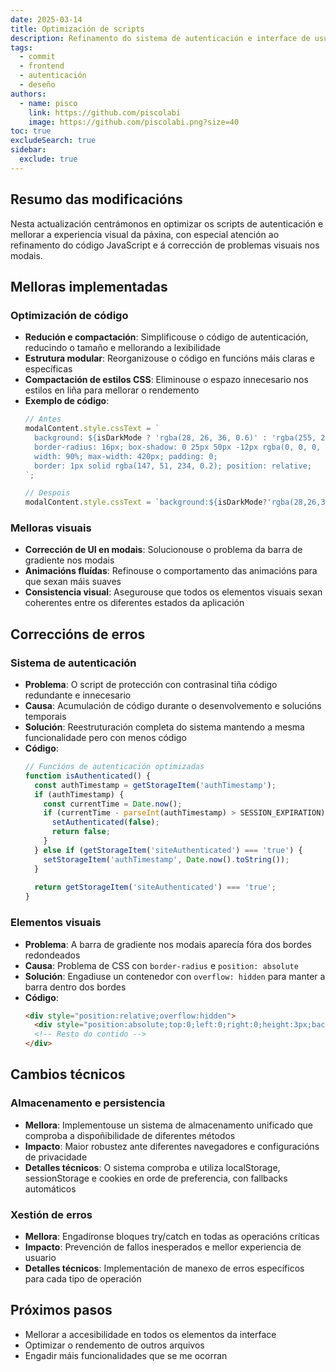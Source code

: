 ```yaml
---
date: 2025-03-14
title: Optimización de scripts
description: Refinamento do sistema de autenticación e interface de usuario
tags:
  - commit
  - frontend
  - autenticación
  - deseño
authors:
  - name: pisco
    link: https://github.com/piscolabi
    image: https://github.com/piscolabi.png?size=40
toc: true
excludeSearch: true
sidebar:
  exclude: true
---
```


## Resumo das modificacións

Nesta actualización centrámonos en optimizar os scripts de autenticación e mellorar a experiencia visual da páxina, con especial atención ao refinamento do código JavaScript e á corrección de problemas visuais nos modais.

## Melloras implementadas

### Optimización de código

- **Redución e compactación**: Simplificouse o código de autenticación, reducindo o tamaño e mellorando a lexibilidade
- **Estrutura modular**: Reorganizouse o código en funcións máis claras e específicas
- **Compactación de estilos CSS**: Eliminouse o espazo innecesario nos estilos en liña para mellorar o rendemento
- **Exemplo de código**:
  ```javascript
  // Antes
  modalContent.style.cssText = `
    background: ${isDarkMode ? 'rgba(28, 26, 36, 0.6)' : 'rgba(255, 255, 255, 0.9)'};
    border-radius: 16px; box-shadow: 0 25px 50px -12px rgba(0, 0, 0, 0.5);
    width: 90%; max-width: 420px; padding: 0;
    border: 1px solid rgba(147, 51, 234, 0.2); position: relative;
  `;
  
  // Despois
  modalContent.style.cssText = `background:${isDarkMode?'rgba(28,26,36,0.6)':'rgba(255,255,255,0.9)'};box-shadow:0 25px 50px -12px rgba(0,0,0,0.5);width:90%;max-width:420px;padding:0;border:1px solid rgba(147,51,234,0.2);position:relative;overflow:hidden;border-radius:16px`;
  ```

### Melloras visuais

- **Corrección de UI en modais**: Solucionouse o problema da barra de gradiente nos modais
- **Animacións fluídas**: Refinouse o comportamento das animacións para que sexan máis suaves
- **Consistencia visual**: Asegurouse que todos os elementos visuais sexan coherentes entre os diferentes estados da aplicación

## Correccións de erros

### Sistema de autenticación

- **Problema**: O script de protección con contrasinal tiña código redundante e innecesario
- **Causa**: Acumulación de código durante o desenvolvemento e solucións temporais
- **Solución**: Reestruturación completa do sistema mantendo a mesma funcionalidade pero con menos código
- **Código**: 
  ```javascript
  // Funcións de autenticación optimizadas
  function isAuthenticated() {
    const authTimestamp = getStorageItem('authTimestamp');
    if (authTimestamp) {
      const currentTime = Date.now();
      if (currentTime - parseInt(authTimestamp) > SESSION_EXPIRATION) {
        setAuthenticated(false);
        return false;
      }
    } else if (getStorageItem('siteAuthenticated') === 'true') {
      setStorageItem('authTimestamp', Date.now().toString());
    }
    
    return getStorageItem('siteAuthenticated') === 'true';
  }
  ```

### Elementos visuais

- **Problema**: A barra de gradiente nos modais aparecía fóra dos bordes redondeados
- **Causa**: Problema de CSS con `border-radius` e `position: absolute`
- **Solución**: Engadiuse un contenedor con `overflow: hidden` para manter a barra dentro dos bordes
- **Código**: 
  ```html
  <div style="position:relative;overflow:hidden">
    <div style="position:absolute;top:0;left:0;right:0;height:3px;background:linear-gradient(90deg,#9333EA,#4338CA,#DB2777);z-index:1"></div>
    <!-- Resto do contido -->
  </div>
  ```

## Cambios técnicos

### Almacenamento e persistencia

- **Mellora**: Implementouse un sistema de almacenamento unificado que comproba a dispoñibilidade de diferentes métodos
- **Impacto**: Maior robustez ante diferentes navegadores e configuracións de privacidade
- **Detalles técnicos**: O sistema comproba e utiliza localStorage, sessionStorage e cookies en orde de preferencia, con fallbacks automáticos

### Xestión de erros

- **Mellora**: Engadíronse bloques try/catch en todas as operacións críticas
- **Impacto**: Prevención de fallos inesperados e mellor experiencia de usuario
- **Detalles técnicos**: Implementación de manexo de erros específicos para cada tipo de operación

## Próximos pasos

- Mellorar a accesibilidade en todos os elementos da interface
- Optimizar o rendemento de outros arquivos
- Engadir máis funcionalidades que se me ocorran
